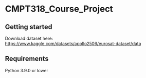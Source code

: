 # CMPT318_Course_Project



## Getting started

Download dataset here: https://www.kaggle.com/datasets/apollo2506/eurosat-dataset/data

## Requirements

Python 3.9.0 or lower
